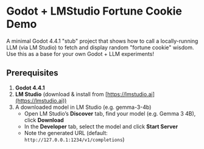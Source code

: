 # Godot + LMStudio Fortune Cookie Demo

A minimal Godot 4.4.1 "stub" project that shows how to call a locally-running LLM (via LM Studio) to fetch and display random "fortune cookie" wisdom. Use this as a base for your own Godot + LLM experiments!

## Prerequisites

1. **Godot 4.4.1**  
2. **LM Studio** (download & install from [https://lmstudio.ai](https://lmstudio.ai))  
3. A downloaded model in LM Studio (e.g. gemma-3-4b)
   - Open LM Studio’s **Discover** tab, find your model (e.g. Gemma 3 4B), click **Download**
   - In the **Developer** tab, select the model and click **Start Server**  
   - Note the generated URL (default: `http://127.0.0.1:1234/v1/completions`)
